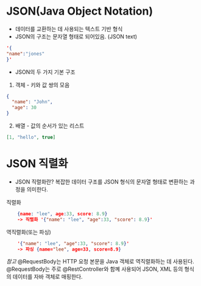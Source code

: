 # JSON(Java Object Notation)
* 데이터를 교환하는 데 사용되는 텍스트 기반 형식
* JSON의 구조는 문자열 형태로 되어있음. (JSON text)
```json lines
'{
"name":"jones"
}'
```
* JSON의 두 가지 기본 구조
1. 객체 - 키와 값 쌍의 모음
```json
{
  "name": "John",
  "age": 30
}
```
2. 배열 - 값의 순서가 있는 리스트
```json
[1, "hello", true]
```

# JSON 직렬화 
* JSON 직렬화란? 복잡한 데이터 구조를 JSON 형식의 문자열 형태로 변환하는 과정을 의미한다.

직렬화
```json
    {name: "lee", age:33, score: 8.9}
    -> 직렬화 '{"name": "lee", "age":33, "score": 8.9}'
```
역직렬화(또는 파싱)
```json
    '{"name": "lee", "age":33, "score": 8.9}'
    -> 파싱 {name="lee", age=33, score=8.9}
```

*참고* @RequestBody는 HTTP 요청 본문을 Java 객체로 역직렬화하는 데 사용된다. @RequestBody는 주로 @RestController와 함꼐 사용되어 JSON, XML 등의 형식의 데이터를 자바 객체로 매핑한다.